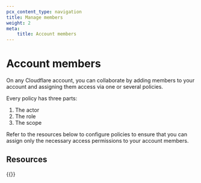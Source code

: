 ```yaml
---
pcx_content_type: navigation
title: Manage members
weight: 2
meta:
    title: Account members
---
```


# Account members

On any Cloudflare account, you can collaborate by adding members to your account and assigning them access via one or several policies.

Every policy has three parts: 

1. The actor
2. The role
3. The scope

Refer to the resources below to configure policies to ensure that you can assign only the necessary access permissions to your account members.

## Resources

{{<directory-listing showDescriptions=true >}}
